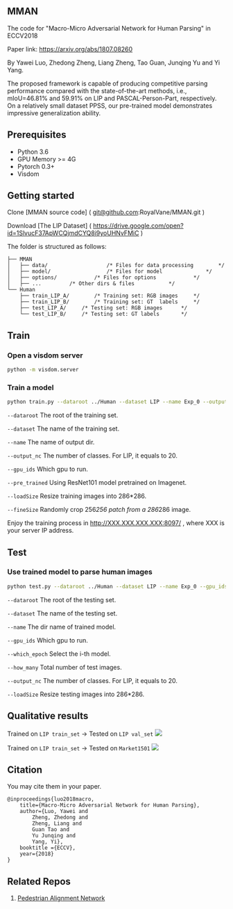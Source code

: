 
## MMAN
The code for "Macro-Micro Adversarial Network for Human Parsing" in ECCV2018

Paper link: https://arxiv.org/abs/1807.08260

By Yawei Luo, Zhedong Zheng, Liang Zheng, Tao Guan, Junqing Yu and Yi Yang.

The proposed framework is capable of producing competitive parsing performance compared with the state-of-the-art methods, i.e., mIoU=46.81% and 59.91% on LIP and
PASCAL-Person-Part, respectively. On a relatively small dataset PPSS, our pre-trained model demonstrates impressive generalization ability.


## Prerequisites
- Python 3.6
- GPU Memory >= 4G
- Pytorch 0.3+
- Visdom


## Getting started
Clone 		[MMAN source code]	( git@github.com:RoyalVane/MMAN.git )

Download 	[The LIP Dataset]	( https://drive.google.com/open?id=1SlvucF37ApWCQjmdCYQ8i9yoUHNvFMiC )

The folder is structured as follows:
```
├── MMAN
│   ├── data/                 	/* Files for data processing  		*/
│   ├── model/                 	/* Files for model    			*/
│   ├── options/          	/* Files for options    		*/
│   ├── ...			/* Other dirs & files 			*/
└── Human
    ├── train_LIP_A/		/* Training set: RGB images		*/
    ├── train_LIP_B/		/* Training set: GT  labels		*/
    ├── test_LIP_A/		/* Testing set: RGB images		*/
    └── test_LIP_B/		/* Testing set: GT labels		*/
```


## Train
### Open a visdom server
```bash
python -m visdom.server
```

### Train a model
```bash
python train.py --dataroot ../Human --dataset LIP --name Exp_0 --output_nc 20 --gpu_ids 0 --pre_trained --loadSize 286 --fineSize 256
```
`--dataroot` The root of the training set.

`--dataset` The name of the training set.

`--name` The name of output dir. 

`--output_nc` The number of classes. For LIP, it equals to 20. 

`--gpu_ids` Which gpu to run.

`--pre_trained` Using ResNet101 model pretrained on Imagenet.

`--loadSize` Resize training images into 286*286.

`--fineSize` Randomly crop 256*256 patch from a 286*286 image.

Enjoy the training process in http://XXX.XXX.XXX.XXX:8097/ , where XXX is your server IP address.


## Test
### Use trained model to parse human images
```bash
python test.py --dataroot ../Human --dataset LIP --name Exp_0 --gpu_ids 0 --which_epoch 30 --how_many 10000 --output_nc 20 --loadSize 286
```
`--dataroot` The root of the testing set.

`--dataset` The name of the testing set.

`--name` The dir name of trained model.

`--gpu_ids` Which gpu to run.

`--which_epoch` Select the i-th model.

`--how_many` Total number of test images.

`--output_nc` The number of classes. For LIP, it equals to 20. 

`--loadSize` Resize testing images into 286*286.


## Qualitative results
Trained on ``LIP train_set`` -> Tested on ``LIP val_set``
![](https://github.com/RoyalVane/MMAN/blob/master/jpg/LIP.JPG)

Trained on ``LIP train_set`` -> Tested on ``Market1501``
![](https://github.com/RoyalVane/MMAN/blob/master/jpg/Market1501.JPG)

## Citation

You may cite them in your paper.
```
@inproceedings{luo2018macro,
	title={Macro-Micro Adversarial Network for Human Parsing},
	author={Luo, Yawei and 
		Zheng, Zhedong and 
		Zheng, Liang and 
		Guan Tao and 
		Yu Junqing and 
		Yang, Yi},
	booktitle ={ECCV},
	year={2018}
}

```

## Related Repos
1. [Pedestrian Alignment Network](https://github.com/layumi/Pedestrian_Alignment)

